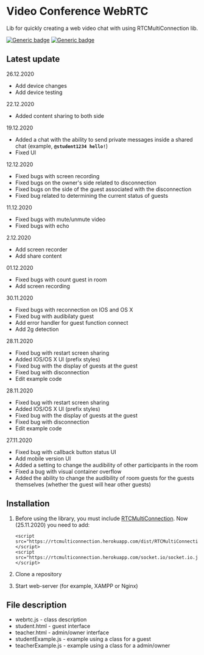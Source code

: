 # Video Conference WebRTC

Lib for quickly creating a web video chat with using RTCMultiConnection lib.

[![Generic badge](https://img.shields.io/badge/release-v1.0.0-blue.svg)](https://shields.io/) [![Generic badge](https://img.shields.io/badge/size-58.9kB-green.svg)](https://shields.io/)

## Latest update

26.12.2020

* Add device changes
* Add device testing

22.12.2020

* Added content sharing to both side

19.12.2020

* Added a chat with the ability to send private messages inside a shared chat \(example, **`@student1234 hello!`**\)
* Fixed UI

12.12.2020

* Fixed bugs with screen recording 
* Fixed bugs on the owner's side related to disconnection 
* Fixed bugs on the side of the guest associated with the disconnection
* Fixed bug related to determining the current status of guests

11.12.2020

* Fixed bugs with mute/unmute video
* Fixed bugs with echo 

2.12.2020

* Add screen recorder
* Add share content

01.12.2020

* Fixed bugs with count guest in room
* Add screen recording

30.11.2020

* Fixed bugs with reconnection on IOS and OS X
* Fixed bug with audibilaty guest
* Add error handler for guest function connect
* Add 2g detection

28.11.2020

* Fixed bug with restart screen sharing
* Added IOS/OS X UI \(prefix styles\)
* Fixed bug with the display of guests at the guest
* Fixed bug with disconnection
* Edit example code

28.11.2020

* Fixed bug with restart screen sharing
* Added IOS/OS X UI \(prefix styles\)
* Fixed bug with the display of guests at the guest
* Fixed bug with disconnection
* Edit example code

27.11.2020

* Fixed bug with callback button status UI
* Add mobile version UI
* Added a setting to change the audibility of other participants in the room
* Fixed a bug with visual container overflow
* Added the ability to change the audibility of room guests for the guests themselves \(whether the guest will hear other guests\)

## Installation

1. Before using the library, you must include [RTCMultiConnection](https://github.com/muaz-khan/RTCMultiConnection). Now \(25.11.2020\) you need to add:

   ```text
   <script src="https://rtcmulticonnection.herokuapp.com/dist/RTCMultiConnection.min.js"></script>
   <script src="https://rtcmulticonnection.herokuapp.com/socket.io/socket.io.js"></script>
   ```

2. Clone a repository
3. Start web-server \(for example, XAMPP or Nginx\)

## File description

* webrtc.js - class description
* student.html - guest interface
* teacher.html - admin/owner interface
* studentExample.js - example using a class for a guest
* teacherExample.js - example using a class for a admin/owner

